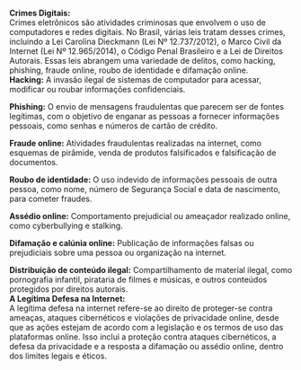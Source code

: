 **Crimes Digitais:**  
Crimes eletrônicos são atividades criminosas que envolvem o uso de computadores e redes digitais. No Brasil, várias leis tratam desses crimes, incluindo a Lei Carolina Dieckmann (Lei Nº 12.737/2012), o Marco Civil da Internet (Lei Nº 12.965/2014), o Código Penal Brasileiro e a Lei de Direitos Autorais. Essas leis abrangem uma variedade de delitos, como hacking, phishing, fraude online, roubo de identidade e difamação online.  
**Hacking:** A invasão ilegal de sistemas de computador para acessar, modificar ou roubar informações confidenciais.  

**Phishing:** O envio de mensagens fraudulentas que parecem ser de fontes legítimas, com o objetivo de enganar as pessoas a fornecer informações pessoais, como senhas e números de cartão de crédito.  

**Fraude online:** Atividades fraudulentas realizadas na internet, como esquemas de pirâmide, venda de produtos falsificados e falsificação de documentos.  

**Roubo de identidade:** O uso indevido de informações pessoais de outra pessoa, como nome, número de Segurança Social e data de nascimento, para cometer fraudes.  

**Assédio online:** Comportamento prejudicial ou ameaçador realizado online, como cyberbullying e stalking.  

**Difamação e calúnia online:** Publicação de informações falsas ou prejudiciais sobre uma pessoa ou organização na internet.  

**Distribuição de conteúdo ilegal:** Compartilhamento de material ilegal, como pornografia infantil, pirataria de filmes e músicas, e outros conteúdos protegidos por direitos autorais.  
**A Legítima Defesa na Internet:**  
A legítima defesa na internet refere-se ao direito de proteger-se contra ameaças, ataques cibernéticos e violações de privacidade online, desde que as ações estejam de acordo com a legislação e os termos de uso das plataformas online. Isso inclui a proteção contra ataques cibernéticos, a defesa da privacidade e a resposta a difamação ou assédio online, dentro dos limites legais e éticos.

